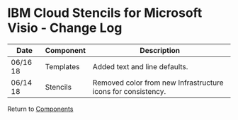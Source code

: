 # IBM Cloud Stencils for Microsoft Visio -  Change Log

| Date | Component | Description |
| --- | --- | --- |
| 06/16	18 | Templates | Added text and line defaults. |
| 06/14	18 | Stencils | Removed color from new Infrastructure icons for consistency. |

Return to [Components](/README.md)
